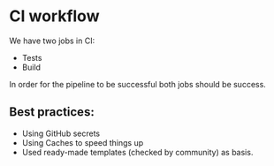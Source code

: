 # CI workflow
We have two jobs in CI:
 - Tests
 - Build

In order for the pipeline to be successful both jobs should be success.

## Best practices:
 - Using GitHub secrets
 - Using Caches to speed things up
 - Used ready-made templates (checked by community) as basis.
